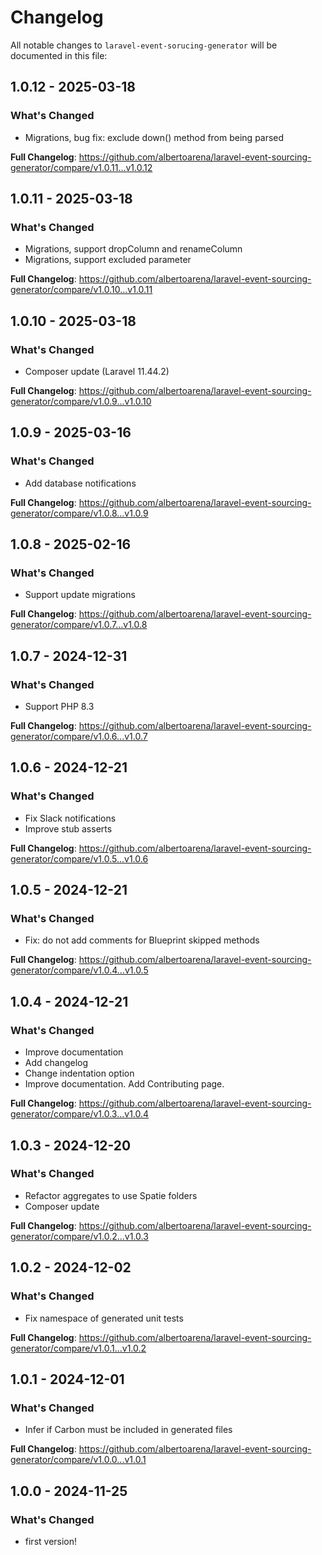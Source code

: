 # Changelog

All notable changes to `laravel-event-sorucing-generator` will be documented in this file:

## 1.0.12 - 2025-03-18

### What's Changed

* Migrations, bug fix: exclude down() method from being parsed

**Full Changelog**: https://github.com/albertoarena/laravel-event-sourcing-generator/compare/v1.0.11...v1.0.12

## 1.0.11 - 2025-03-18

### What's Changed

* Migrations, support dropColumn and renameColumn
* Migrations, support excluded parameter

**Full Changelog**: https://github.com/albertoarena/laravel-event-sourcing-generator/compare/v1.0.10...v1.0.11

## 1.0.10 - 2025-03-18

### What's Changed

* Composer update (Laravel 11.44.2)

**Full Changelog**: https://github.com/albertoarena/laravel-event-sourcing-generator/compare/v1.0.9...v1.0.10

## 1.0.9 - 2025-03-16

### What's Changed

* Add database notifications

**Full Changelog**: https://github.com/albertoarena/laravel-event-sourcing-generator/compare/v1.0.8...v1.0.9

## 1.0.8 - 2025-02-16

### What's Changed

* Support update migrations

**Full Changelog**: https://github.com/albertoarena/laravel-event-sourcing-generator/compare/v1.0.7...v1.0.8

## 1.0.7 - 2024-12-31

### What's Changed

* Support PHP 8.3

**Full Changelog**: https://github.com/albertoarena/laravel-event-sourcing-generator/compare/v1.0.6...v1.0.7

## 1.0.6 - 2024-12-21

### What's Changed

* Fix Slack notifications
* Improve stub asserts

**Full Changelog**: https://github.com/albertoarena/laravel-event-sourcing-generator/compare/v1.0.5...v1.0.6

## 1.0.5 - 2024-12-21

### What's Changed

* Fix: do not add comments for Blueprint skipped methods

**Full Changelog**: https://github.com/albertoarena/laravel-event-sourcing-generator/compare/v1.0.4...v1.0.5

## 1.0.4 - 2024-12-21

### What's Changed

* Improve documentation
* Add changelog
* Change indentation option
* Improve documentation. Add Contributing page.

**Full Changelog**: https://github.com/albertoarena/laravel-event-sourcing-generator/compare/v1.0.3...v1.0.4

## 1.0.3 - 2024-12-20

### What's Changed

* Refactor aggregates to use Spatie folders
* Composer update

**Full Changelog**: https://github.com/albertoarena/laravel-event-sourcing-generator/compare/v1.0.2...v1.0.3

## 1.0.2 - 2024-12-02

### What's Changed

* Fix namespace of generated unit tests

**Full Changelog**: https://github.com/albertoarena/laravel-event-sourcing-generator/compare/v1.0.1...v1.0.2

## 1.0.1 - 2024-12-01

### What's Changed

* Infer if Carbon must be included in generated files

**Full Changelog**: https://github.com/albertoarena/laravel-event-sourcing-generator/compare/v1.0.0...v1.0.1

## 1.0.0 - 2024-11-25

### What's Changed

* first version!

